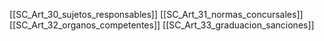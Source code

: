 [[SC_Art_30_sujetos_responsables]]
[[SC_Art_31_normas_concursales]]
[[SC_Art_32_organos_competentes]]
[[SC_Art_33_graduacion_sanciones]]